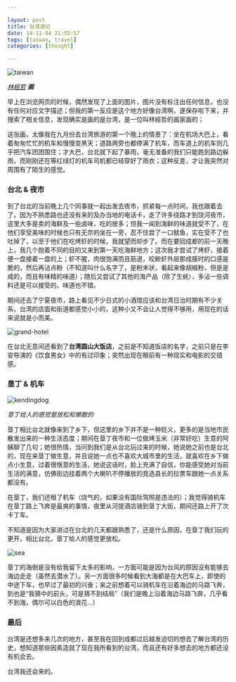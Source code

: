 ```yaml
---

layout: post
title: 台湾游记
date: 14-11-04 21:55:57
tags: [taiwan, travel]
categories: [thought]

---
```


![taiwan]({{site.url}}/assets/blog_img/2014-10-16-taiwan-travel/linchingche.jpg) 

*[林經哲](https://secure.flickr.com/photos/linchingche2537/)* ***画***

早上在浏览网页的时候，偶然发现了上面的图片，图片没有标注出任何信息，也没有任何对应文字描述；但我的第一反应是这个地方好像台湾啊，遂保存啦下来，并搜索了相关信息，发现确实是画的是台湾，是一位叫林經哲的画家画的；

这张画，太像我在九月份去台湾旅游的第一个晚上的情景了：坐在机场大巴上，看着匆匆忙忙的机车和慢慢变黑天；道路两旁也都停满了机车，而车道上的机车则几乎把汽车团团围住；才大巴，台北就下起了暴雨，毫无准备的我们只能跑到路边躲雨，而刚刚还在等红绿灯的机车司机都已经穿好了雨衣；这种反差，才让我突然对周围有了陌生的感觉。

### 台北 & 夜市

到了台北的当前晚上几个同事就一起出发去夜市，抓紧每一点时间，我也跟着去了。因为不熟悉路也还没有来的及办当地的电话卡，走了许多绕路才到饶河夜市，这里大多是卖的海鲜及一些卤味，吃的居多；但我一闻到海鲜的味道就受不了，在他们享受美味的时候也只有无奈的坐在一旁，忍不住尝了一口鱿鱼，实在受不了也吐掉了，以至于他们在吃烤虾的时候，我就望而却步了。而在要回成都的前一天晚上，我几个抱着不同的目的又来到第一天吃海鲜地方；这次我才尝试了烤虾，接着便一盘接着一盘的上；虾不腥，肉很饱满而且筋道，咬断虾外层那成膜时的口感是脆的，然后再沾点粉（不知道叫什么名字了，是粉末状，看起来像胡椒粉，但是是咸的，而且有味精的味道）；随后又尝试了其他的海产品（除了生蚝），多沾一些调料还是可以接受的。味道也不错。

期间还去了宁夏夜市，路上看见不少日式的小酒馆应该和台湾日治时期有不少关系，台湾的店面和街道都感觉小小的，这种小又不会让人觉得不够用，用现在的话来说就是小而美。

![grand-hotel]({{site.url}}/assets/blog_img/2014-10-16-taiwan-travel/September_14__2014_at_0319PM.jpg) 

在台北无意间还看到了**台湾圆山大饭店**，之前是不知道饭店的名字，之前只是在李安导演的《饮食男女》中的有过印象；突然出现在眼前有一种现实和电影的交错感。 


### 垦丁 & 机车

![kendingdog]({{site.url}}/assets/blog_img/2014-10-16-taiwan-travel/September_15__2014_at_0421PM.jpg) 

*垦丁给人的感觉是放松和懒散的*

垦丁相比台北就像来到了乡下，但这里的乡下并不是一种贬义，更多的是当地市民散发出来的一种生活态度；期间在垦丁夜市和一位做烤玉米（非常好吃）生意的阿姨聊了几句；她很热情，当问到我们是从台北玩过来的时候，她说她之前也是台北的，现在来垦丁做生意，并且说她一点也不喜欢大城市里的生活，就喜欢在乡下做点小生意，过着很惬意的生活，她说这话时，脸上充满了自信，你能感受她对当前生活的满意，仿佛街边挂着两个大喇叭不停播放的竞选县长的拉票车跟她一点关系都没有。

在垦丁，我们还租了机车（烧气的，如果没有国际驾照是违法的）；我觉得骑机车在垦丁路上飞奔是最爽的事情，夜里从河提酒店骑到垦丁大街，期间还路上开了次卡丁车。

不知道是因为大家进过在台北的几天都跟熟悉了，还是什么原因，在垦丁我们玩的更开。相比台北，垦丁给人的感觉更放松。

![sea]({{site.url}}/assets/blog_img/2014-10-16-taiwan-travel/September_16__2014_at_0305PM.jpg) 

垦丁的海倒是没有给我留下太多的影响，一方面可能是因为台风的原因没有能够去海边走走（虽然去潜水了）。另一方面很多时候看到大海都是在大巴车上，即使的中途下车，也早过了最初的兴奋；来之前想着可以骑机车在沿着海边的马路飞奔，到也是“我猜中的前头，可是猜不到结局”（我们是晚上沿着海边马路飞奔，几乎看不到海，偶尔可以白色的浪花...）

### 最后

台湾是还想多来几次的地方，甚至我在回到成都过后越发迫切的想去了解台湾的历史，想知道那些因素造就了现在我所看到的台湾，而且还有好多想去的地方都还没有机会去。

台湾我还会来的。
